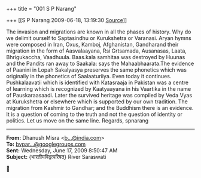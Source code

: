 +++
title = "001 S P Narang"

+++
[[S P Narang	2009-06-18, 13:19:30 [Source](https://groups.google.com/g/bvparishat/c/NSmVVlirJf0)]]



The invasion and migrations are known in all the phases of history. Why do we delimit ourself to Saptasindhu or Kurukshetra or Varanasi. Aryan hymns were composed in Iran, Oxus, Kamboj, Afghanistan, Gandharand their migration in the form of Aasvalaayana, Rsi Grtsamada, Ausanasas, Laata, Bhrigukaccha, Vaadhuula. Baas.kala samhitaa was destroyed by Huunas and the Pandits ran away to Saakala: says the Mahaabhaarata.The evidence of Paanini in Lopah Sakalyasya preserves the same phonetics which was originally in the phonetics of Saalaaturiiya. Even today it continues. Pushkalaavatii which is identified with Katasraaja in Pakistan was a centre of learning which is recognized by Kaatyaayana in his Vaartika in the name of Pauskaraasaadi. Later the survived heritage was compiled by Veda Vyas at Kurukshetra or elsewhere which is supported by our own tradition. The migration from Kashmir to Gandhar; and the Buddhism there is an evidence. It is a question of coming to the truth and not the question of identity or politics. Let us move on the same line. Regards, spnarang  

  

------------------------------------------------------------------------

**From:** Dhanush Misra \<[b...@india.com]()\>  
**To:** [bvpar...@googlegroups.com]()  
**Sent:** Wednesday, June 17, 2009 8:50:47 AM  
**Subject:** {भारतीयविद्वत्परिषत्} River Saraswati  



